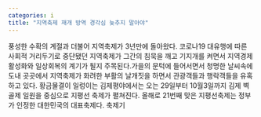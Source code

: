 ```yaml
---
categories: i
title: "지역축제 재개 방역 경각심 늦추지 말아야"
---
```

풍성한 수확의 계절과 더불어 지역축제가 3년만에 돌아왔다. 코로나19 대유행에 따른 사회적 거리두기로 중단됐던 지역축제가 그간의 침묵을 깨고 기지개를 켜면서 지역경제 활성화와 일상회복의 계기가 될지 주목된다.가을의 문턱에 들어서면서 청명한 날씨속에 도내 곳곳에서 지역축제가 화려한 부활의 날개짓을 하면서 관광객들과 행락객들을 유혹하고 있다. 황금물결이 일렁이는 김제평야에서는 오는 29일부터 10월3일까지 김제 벽골제 일원을 중심으로 지평선 축제가 펼쳐진다. 올해로 21번째 맞은 지평선축제는 정부가 인정한 대한민국의 대표축제다. 축제기